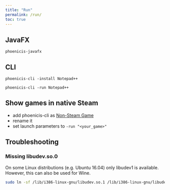 ```yaml
---
title: "Run"
permalink: /run/
toc: true
---
```


## JavaFX
```
phoenicis-javafx
```

## CLI
```
phoenicis-cli -install Notepad++
```
```
phoenicis-cli -run Notepad++
```

## Show games in native Steam
- add phoenicis-cli as [Non-Steam Game](https://support.steampowered.com/kb_article.php?ref=2219-YDJV-5557)
- rename it
- set launch parameters to `-run "<your_game>"`

## Troubleshooting
### Missing libudev.so.0
On some Linux distributions (e.g. Ubuntu 16.04) only libudev1 is available. However, this can also be used for Wine.
```bash
sudo ln -sf /lib/i386-linux-gnu/libudev.so.1 /lib/i386-linux-gnu/libudev.so.0
```
